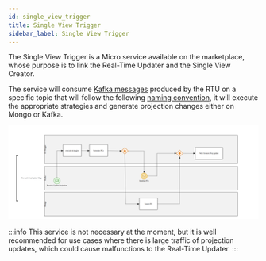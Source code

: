 ```yaml
---
id: single_view_trigger
title: Single View Trigger
sidebar_label: Single View Trigger
---
```


The Single View Trigger is a Micro service available on the marketplace, whose purpose is to link the Real-Time Updater and the Single View Creator.

The service will consume [Kafka messages](https://kafka.apache.org/intro#intro_concepts_and_terms) produced by the RTU on a specific topic that will follow the following [naming convention](./inputs_and_outputs.md#topic-naming-convention-1), it will execute the appropriate strategies and generate projection changes either on Mongo or Kafka.

![Single View Trigger Workflow](./img/single-view-trigger-workflow.png)

:::info
This service is not necessary at the moment, but it is well recommended for use cases where there is large traffic of projection updates, which could cause malfunctions to the Real-Time Updater.
:::
